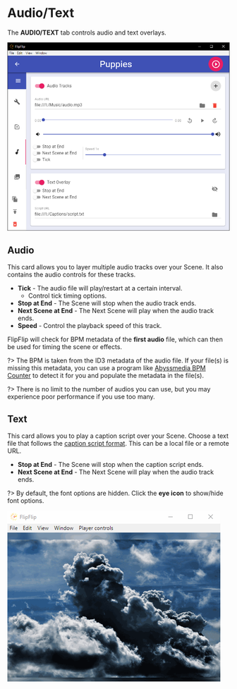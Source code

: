 # Audio/Text
The **AUDIO/TEXT** tab controls audio and text overlays.

![](doc_images/scene_detail_audio_text.png)

## Audio
This card allows you to layer multiple audio tracks over your Scene. It also contains the audio controls for these tracks.
* **Tick** - The audio file will play/restart at a certain interval.
  * Control tick timing options.
* **Stop at End** - The Scene will stop when the audio track ends.
* **Next Scene at End** - The Next Scene will play when the audio track ends.
* **Speed** - Control the playback speed of this track.

FlipFlip will check for BPM metadata of the **first audio** file, which can then be used for timing the scene or effects. 

?> The BPM is taken from the ID3 metadata of the audio file. If your file(s) is missing this metadata, you can use a program 
like [Abyssmedia BPM Counter](https://www.abyssmedia.com/bpmcounter/) to detect it for you and populate the metadata in 
the file(s).

?> There is no limit to the number of audios you can use, but you may experience poor performance if you use too many.

## Text
This card allows you to play a caption script over your Scene. Choose a text file that follows 
the [caption script format](caption_script.md). This can be a local file or a remote URL.

* **Stop at End** - The Scene will stop when the caption script ends.
* **Next Scene at End** - The Next Scene will play when the audio track ends.

?> By default, the font options are hidden. Click the **eye icon** to show/hide font options.
  
<img src="doc_images/caption_ex.gif" alt="Caption Example">
